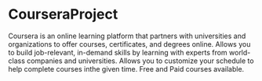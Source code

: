 # CourseraProject
Coursera is an online learning platform that partners with universities and organizations to offer courses, certificates, and degrees online. Allows you to build job-relevant, in-demand skills by learning with experts from world-class companies and universities. Allows you to customize your schedule to help complete courses inthe given time. Free and Paid courses available.
